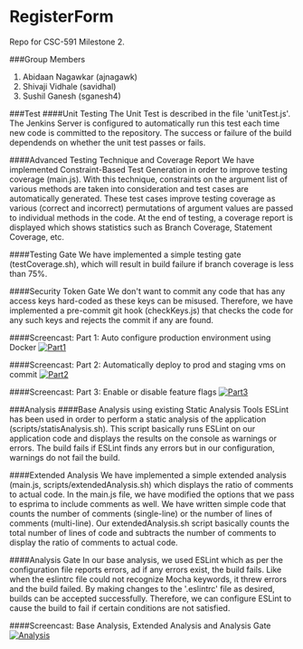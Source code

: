 # RegisterForm
Repo for CSC-591 Milestone 2.

###Group Members
1. Abidaan Nagawkar (ajnagawk)
2. Shivaji Vidhale (savidhal)
3. Sushil Ganesh (sganesh4)

###Test
####Unit Testing
The Unit Test is described in the file 'unitTest.js'. The Jenkins Server is configured to automatically run this test each time new code is committed to the repository. The success or failure of the build dependends on whether the unit test passes or fails.

####Advanced Testing Technique and Coverage Report
We have implemented Constraint-Based Test Generation in order to improve testing coverage (main.js). With this technique, constraints on the argument list of various methods are taken into consideration and test cases are automatically generated. These test cases improve testing coverage as various (correct and incorrect) permutations of argument values are passed to individual methods in the code.
At the end of testing, a coverage report is displayed which shows statistics such as Branch Coverage, Statement Coverage, etc.

####Testing Gate
We have implemented a simple testing gate (testCoverage.sh), which will result in build failure if branch coverage is less than 75%.

####Security Token Gate
We don't want to commit any code that has any access keys hard-coded as these keys can be misused. Therefore, we have implemented a pre-commit git hook (checkKeys.js) that checks the code for any such keys and rejects the commit if any are found.

####Screencast: Part 1: Auto configure production environment using Docker
[![Part1](http://img.youtube.com/vi/QKxJuHocNfs/0.jpg)](https://www.youtube.com/watch?v=QKxJuHocNfs)

####Screencast: Part 2: Automatically deploy to prod and staging vms on commit
[![Part2](http://img.youtube.com/vi/5hFxk9XnByA/0.jpg)](https://www.youtube.com/watch?v=5hFxk9XnByA)

####Screencast: Part 3: Enable or disable feature flags
[![Part3](http://img.youtube.com/vi/ZyYrMCP_Slw/0.jpg)](https://www.youtube.com/watch?v=ZyYrMCP_Slw)


###Analysis
####Base Analysis using existing Static Analysis Tools
ESLint has been used in order to perform a static analysis of the application (scripts/statisAnalysis.sh). This script basically runs ESLint on our application code and displays the results on the console as warnings or errors. The build fails if ESLint finds any errors but in our configuration, warnings do not fail the build. 

####Extended Analysis
We have implemented a simple extended analysis (main.js, scripts/extendedAnalysis.sh) which displays the ratio of comments to actual code. In the main.js file, we have modified the options that we pass to esprima to include comments as well. We have written simple code that counts the number of comments (single-line) or the number of lines of comments (multi-line). Our extendedAnalysis.sh script basically counts the total number of lines of code and subtracts the number of comments to display the ratio of comments to actual code.

####Analysis Gate
In our base analysis, we used ESLint which as per the configuration file reports errors, ad if any errors exist, the build fails. Like when the eslintrc file could not recognize Mocha keywords, it threw errors and the build failed. By making changes to the '.eslintrc' file as desired, builds can be accepted successfully. Therefore, we can configure ESLint to cause the build to fail if certain conditions are not satisfied.

####Screencast: Base Analysis, Extended Analysis and Analysis Gate
[![Analysis](http://img.youtube.com/vi/MMOrcloQWig/0.jpg)](https://www.youtube.com/watch?v=MMOrcloQWig) 

